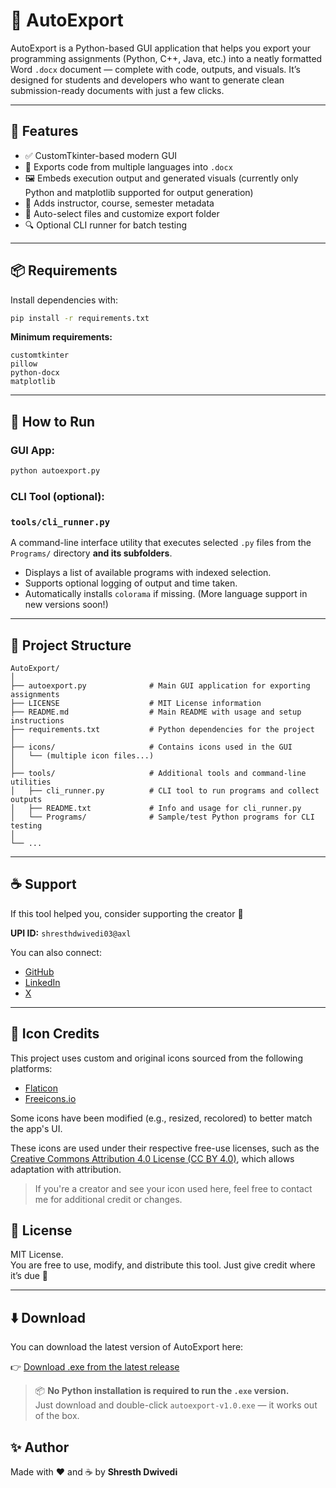# 🚀 AutoExport

AutoExport is a Python-based GUI application that helps you export your programming assignments (Python, C++, Java, etc.) into a neatly formatted Word `.docx` document — complete with code, outputs, and visuals. It’s designed for students and developers who want to generate clean submission-ready documents with just a few clicks.

---

## 🎯 Features

- ✅ CustomTkinter-based modern GUI
- 📄 Exports code from multiple languages into `.docx`
- 🖼️ Embeds execution output and generated visuals (currently only Python and matplotlib supported for output generation)
- 📝 Adds instructor, course, semester metadata
- 📁 Auto-select files and customize export folder
- 🔍 Optional CLI runner for batch testing

---

## 📦 Requirements

Install dependencies with:

```bash
pip install -r requirements.txt
```

**Minimum requirements:**

```
customtkinter
pillow
python-docx
matplotlib
```

---

## 🚀 How to Run

### GUI App:

```bash
python autoexport.py
```

### CLI Tool (optional):

### `tools/cli_runner.py`

A command-line interface utility that executes selected `.py` files from the `Programs/` directory **and its subfolders**.

- Displays a list of available programs with indexed selection.
- Supports optional logging of output and time taken.
- Automatically installs `colorama` if missing.
(More language support in new versions soon!)

---

## 📁 Project Structure

```
AutoExport/
│
├── autoexport.py              # Main GUI application for exporting assignments
├── LICENSE                    # MIT License information
├── README.md                  # Main README with usage and setup instructions
├── requirements.txt           # Python dependencies for the project
│
├── icons/                     # Contains icons used in the GUI
│   └── (multiple icon files...)
│
├── tools/                     # Additional tools and command-line utilities
│   ├── cli_runner.py          # CLI tool to run programs and collect outputs
│   ├── README.txt             # Info and usage for cli_runner.py
│   └── Programs/              # Sample/test Python programs for CLI testing
│
└── ...

```

---

## ☕ Support

If this tool helped you, consider supporting the creator 🙏

**UPI ID:** `shresthdwivedi03@axl`

You can also connect:

- [GitHub](https://github.com/Shresth-Dwivedi)
- [LinkedIn](https://linkedin.com/in/shresth-dwivedi)
- [X](https://x.com/theDavyDee)

---

## 🎨 Icon Credits

This project uses custom and original icons sourced from the following platforms:

- [Flaticon](https://www.flaticon.com/)
- [Freeicons.io](https://freeicons.io/)

Some icons have been modified (e.g., resized, recolored) to better match the app's UI.

These icons are used under their respective free-use licenses, such as the [Creative Commons Attribution 4.0 License (CC BY 4.0)](https://creativecommons.org/licenses/by/4.0/), which allows adaptation with attribution.

> If you're a creator and see your icon used here, feel free to contact me for additional credit or changes.


## 📄 License

MIT License.  
You are free to use, modify, and distribute this tool. Just give credit where it’s due 🙂

---

## ⬇️ Download

You can download the latest version of AutoExport here:

👉 [Download .exe from the latest release](https://github.com/Shresth-Dwivedi/AutoExport/releases/latest)

> 📦 **No Python installation is required to run the `.exe` version.**  
> Just download and double-click `autoexport-v1.0.exe` — it works out of the box.



## ✨ Author

Made with ❤️ and ☕ by **Shresth Dwivedi**
